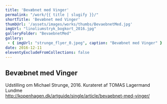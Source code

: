 ```yaml
---
title: 'Bevæbnet med Vinger'
permalink: "/work/{{ title | slugify }}/"
shortTitle: 'Bevæbnet med Vinger'
thumbUrl: '/assets/images/works/thumbs/BevaebnetMed.jpg'
imgUrl: "linoliumstryk_bogkort_2016.jpg"
galleryFolder: "BevaebnetMed"
gallery:
 - { imgUrl: "strunge_flyer_0.jpeg", caption: "Bevæbnet med Vinger" }
date: 2016-12-11
eleventyExcludeFromCollections: false
---
```



<div class="Txt">
  <h2>Bevæbnet med Vinger</h2>
  <p>Udstilling om Michael Strunge, 2016.&nbsp;Kurateret af TOMAS Lagermand Lundme<br><a href="//kopenhagen.dk/artguide/single/article/bevaebnet-med-vinger/" target="_blank">http://kopenhagen.dk/artguide/single/article/bevaebnet-med-vinger/</a></p>
</div>